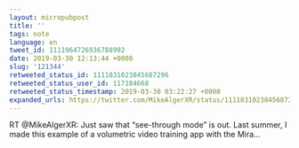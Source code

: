 ```yaml
---
layout: micropubpost
title: ''
tags: note
language: en
tweet_id: 1111964726936788992
date: 2019-03-30 12:13:44 +0000
slug: '121344'
retweeted_status_id: 1111831023845687296
retweeted_status_user_id: 117184668
retweeted_status_timestamp: 2019-03-30 03:22:27 +0000
expanded_urls: https://twitter.com/MikeAlgerXR/status/1111831023845687296/video/1
---
```

RT @MikeAlgerXR: Just saw that “see-through mode” is out. Last summer, I made this example of a volumetric video training app with the Mira…
